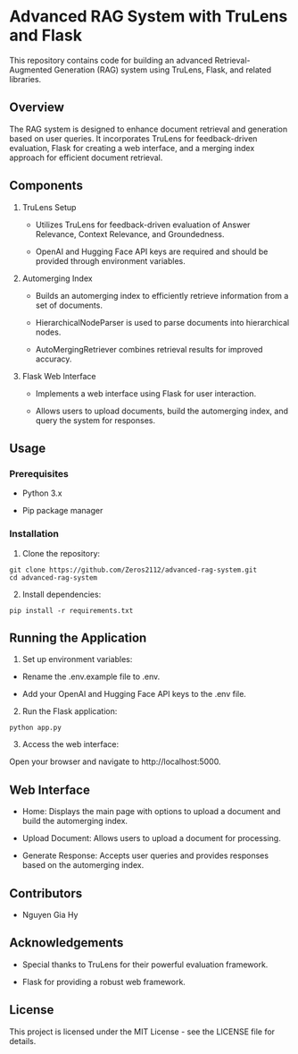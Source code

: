 # Advanced RAG System with TruLens and Flask

This repository contains code for building an advanced Retrieval-Augmented Generation (RAG) system using TruLens, Flask, and related libraries.

## Overview

The RAG system is designed to enhance document retrieval and generation based on user queries. It incorporates TruLens for feedback-driven evaluation, Flask for creating a web interface, and a merging index approach for efficient document retrieval.

## Components

1. TruLens Setup

   * Utilizes TruLens for feedback-driven evaluation of Answer Relevance, Context Relevance, and Groundedness.
   
   * OpenAI and Hugging Face API keys are required and should be provided through environment variables.

2. Automerging Index

   * Builds an automerging index to efficiently retrieve information from a set of documents.
   
   * HierarchicalNodeParser is used to parse documents into hierarchical nodes.

   * AutoMergingRetriever combines retrieval results for improved accuracy.
   
3. Flask Web Interface

   * Implements a web interface using Flask for user interaction.
   
   * Allows users to upload documents, build the automerging index, and query the system for responses.
   
## Usage

### Prerequisites

* Python 3.x

* Pip package manager

### Installation

1. Clone the repository:

```
git clone https://github.com/Zeros2112/advanced-rag-system.git
cd advanced-rag-system
```

2. Install dependencies:

```
pip install -r requirements.txt
```

## Running the Application

1. Set up environment variables:

* Rename the .env.example file to .env.

* Add your OpenAI and Hugging Face API keys to the .env file.

2. Run the Flask application:

```
python app.py
```

3. Access the web interface:

Open your browser and navigate to http://localhost:5000.

## Web Interface

* Home: Displays the main page with options to upload a document and build the automerging index.

* Upload Document: Allows users to upload a document for processing.

* Generate Response: Accepts user queries and provides responses based on the automerging index.

## Contributors

* Nguyen Gia Hy

## Acknowledgements

* Special thanks to TruLens for their powerful evaluation framework.

* Flask for providing a robust web framework.

## License

This project is licensed under the MIT License - see the LICENSE file for details.
